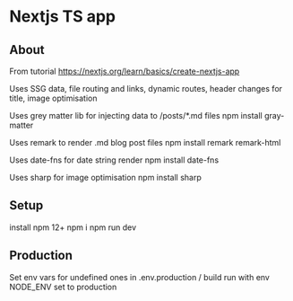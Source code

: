 # Nextjs TS app

## About
From tutorial
https://nextjs.org/learn/basics/create-nextjs-app

Uses SSG data, file routing and links, dynamic routes, header changes for title, image optimisation

Uses grey matter lib for injecting data to /posts/*.md files
npm install gray-matter

Uses remark to render .md blog post files
npm install remark remark-html

Uses date-fns for date string render
npm install date-fns

Uses sharp for image optimisation
npm install sharp
## Setup
install npm 12+
npm i
npm run dev

## Production
Set env vars for undefined ones in .env.production / build run with env NODE_ENV set to production